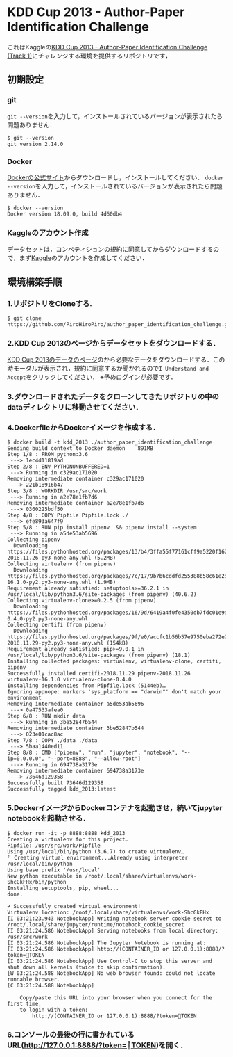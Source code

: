 # KDD Cup 2013 - Author-Paper Identification Challenge
これはKaggleの[KDD Cup 2013 - Author-Paper Identification Challenge (Track 1)](https://www.kaggle.com/c/kdd-cup-2013-author-paper-identification-challenge/)にチャレンジする環境を提供するリポジトリです，

## 初期設定
### git
`git --version`を入力して，インストールされているバージョンが表示されたら問題ありません．

```
$ git --version
git version 2.14.0
```

### Docker
[Dockerの公式サイト](https://www.docker.com/get-started)からダウンロードし，インストールしてください．
`docker --version`を入力して，インストールされているバージョンが表示されたら問題ありません．

```
$ docker --version
Docker version 18.09.0, build 4d60db4
```

### Kaggleのアカウント作成
データセットは，コンペティションの規約に同意してからダウンロードするので，まず[Kaggle](https://www.kaggle.com/)のアカウントを作成してください．

## 環境構築手順
### 1.リポジトリをCloneする.
```
$ git clone https://github.com/PiroHiroPiro/author_paper_identification_challenge.git
```
### 2.KDD Cup 2013のページからデータセットをダウンロードする．
[KDD Cup 2013のデータのページ](https://www.kaggle.com/c/kdd-cup-2013-author-paper-identification-challenge/data)のから必要なデータをダウンロードする．この時モーダルが表示され，規約に同意するか聞かれるので`I Understand and Accept`をクリックしてください．
※予めログインが必要です．

### 3.ダウンロードされたデータをクローンしてきたリポジトリの中のdataディレクトリに移動させてください．

### 4.DockerfileからDockerイメージを作成する．
```
$ docker build -t kdd_2013 ./author_paper_identification_challenge
Sending build context to Docker daemon    891MB
Step 1/8 : FROM python:3.6
 ---> 1ec4d11819ad
Step 2/8 : ENV PYTHONUNBUFFERED=1
 ---> Running in c329ac171020
Removing intermediate container c329ac171020
 ---> 221b18916b47
Step 3/8 : WORKDIR /usr/src/work
 ---> Running in a2e78e1fb7d6
Removing intermediate container a2e78e1fb7d6
 ---> 0360225bdf50
Step 4/8 : COPY Pipfile Pipfile.lock ./
 ---> efe893a647f9
Step 5/8 : RUN pip install pipenv  && pipenv install --system
 ---> Running in a5de53ab5696
Collecting pipenv
  Downloading https://files.pythonhosted.org/packages/13/b4/3ffa55f77161cff9a5220f162670f7c5eb00df52e00939e203f601b0f579/pipenv-2018.11.26-py3-none-any.whl (5.2MB)
Collecting virtualenv (from pipenv)
  Downloading https://files.pythonhosted.org/packages/7c/17/9b7b6cddfd255388b58c61e25b091047f6814183e1d63741c8df8dcd65a2/virtualenv-16.1.0-py2.py3-none-any.whl (1.9MB)
Requirement already satisfied: setuptools>=36.2.1 in /usr/local/lib/python3.6/site-packages (from pipenv) (40.6.2)
Collecting virtualenv-clone>=0.2.5 (from pipenv)
  Downloading https://files.pythonhosted.org/packages/16/9d/6419a4f0fe4350db7fdc01e9d22e949779b6f2d2650e4884aa8aededc5ae/virtualenv_clone-0.4.0-py2.py3-none-any.whl
Collecting certifi (from pipenv)
  Downloading https://files.pythonhosted.org/packages/9f/e0/accfc1b56b57e9750eba272e24c4dddeac86852c2bebd1236674d7887e8a/certifi-2018.11.29-py2.py3-none-any.whl (154kB)
Requirement already satisfied: pip>=9.0.1 in /usr/local/lib/python3.6/site-packages (from pipenv) (18.1)
Installing collected packages: virtualenv, virtualenv-clone, certifi, pipenv
Successfully installed certifi-2018.11.29 pipenv-2018.11.26 virtualenv-16.1.0 virtualenv-clone-0.4.0
Installing dependencies from Pipfile.lock (5144eb)…
Ignoring appnope: markers 'sys_platform == "darwin"' don't match your environment
Removing intermediate container a5de53ab5696
 ---> 0a47533afea0
Step 6/8 : RUN mkdir data
 ---> Running in 3be52847b544
Removing intermediate container 3be52847b544
 ---> 023e01cac8ac
Step 7/8 : COPY ./data ./data
 ---> 5baa1440ed11
Step 8/8 : CMD ["pipenv", "run", "jupyter", "notebook", "--ip=0.0.0.0", "--port=8888", "--allow-root"]
 ---> Running in 694738a3173e
Removing intermediate container 694738a3173e
 ---> 73646d129358
Successfully built 73646d129358
Successfully tagged kdd_2013:latest
```

### 5.DockerイメージからDockerコンテナを起動させ，続いてjupyter notebookを起動させる．
```
$ docker run -it -p 8888:8888 kdd_2013
Creating a virtualenv for this project…
Pipfile: /usr/src/work/Pipfile
Using /usr/local/bin/python (3.6.7) to create virtualenv…
⠋ Creating virtual environment...Already using interpreter /usr/local/bin/python
Using base prefix '/usr/local'
New python executable in /root/.local/share/virtualenvs/work-ShcGkFHx/bin/python
Installing setuptools, pip, wheel...
done.

✔ Successfully created virtual environment!
Virtualenv location: /root/.local/share/virtualenvs/work-ShcGkFHx
[I 03:21:23.943 NotebookApp] Writing notebook server cookie secret to /root/.local/share/jupyter/runtime/notebook_cookie_secret
[I 03:21:24.586 NotebookApp] Serving notebooks from local directory: /usr/src/work
[I 03:21:24.586 NotebookApp] The Jupyter Notebook is running at:
[I 03:21:24.586 NotebookApp] http://(CONTAINER_ID or 127.0.0.1):8888/?token=TOKEN
[I 03:21:24.586 NotebookApp] Use Control-C to stop this server and shut down all kernels (twice to skip confirmation).
[W 03:21:24.588 NotebookApp] No web browser found: could not locate runnable browser.
[C 03:21:24.588 NotebookApp]

    Copy/paste this URL into your browser when you connect for the first time,
    to login with a token:
        http://(CONTAINER_ID or 127.0.0.1):8888/?token=TOKEN
```

### 6.コンソールの最後の行に書かれているURL(http://127.0.0.1:8888/?token=TOKEN)を開く．
